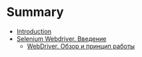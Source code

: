 # Summary

* [Introduction](README.md)
* [Selenium Webdriver. Введение](webdriver_intro/README.md)
   * [WebDriver. Обзор и принцип работы](webdriver_intro/webdriver_obzor_i_printsip_raboti.md)

